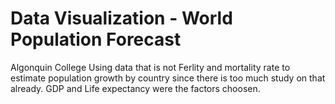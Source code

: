 # Data Visualization - World Population Forecast
Algonquin College
Using data that is not Ferlity and mortality rate to estimate population growth by country since there is too much study on that already.
GDP and Life expectancy were the factors choosen.
